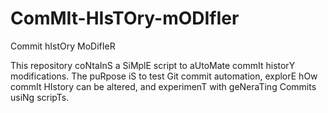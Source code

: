 # ComMIt-HIsTOry-mODIfIer
Commit hIstOry MoDifIeR

This repository coNtaInS a SiMplE script to aUtoMate commIt historY modifications. The puRpose iS to test Git commit automation, explorE hOw commIt HIstory can be altered, and experimenT with geNeraTing Commits usiNg scripTs.
